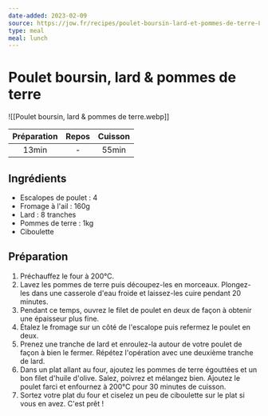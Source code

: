 ```yaml
---
date-added: 2023-02-09
source: https://jow.fr/recipes/poulet-boursin-lard-et-pommes-de-terre-8mloh3c9m6rklxmz0whm
type: meal
meal: lunch
---
```


# Poulet boursin, lard & pommes de terre

![[Poulet boursin, lard & pommes de terre.webp]]

| Préparation | Repos | Cuisson |
|:-----------:|:-----:|:-------:|
|    13min    |   -   |  55min  |

## Ingrédients

- Escalopes de poulet : 4
- Fromage à l'ail : 160g
- Lard : 8 tranches
- Pommes de terre : 1kg
- Ciboulette

## Préparation

1. Préchauffez le four à 200°C.
2. Lavez les pommes de terre puis découpez-les en morceaux. Plongez-les dans une casserole d'eau froide et laissez-les cuire pendant 20 minutes.
3. Pendant ce temps, ouvrez le filet de poulet en deux de façon à obtenir une épaisseur plus fine.
4. Étalez le fromage sur un côté de l'escalope puis refermez le poulet en deux.
5. Prenez une tranche de lard et enroulez-la autour de votre poulet de façon à bien le fermer. Répétez l'opération avec une deuxième tranche de lard.
6. Dans un plat allant au four, ajoutez les pommes de terre égouttées et un bon filet d'huile d'olive. Salez, poivrez et mélangez bien. Ajoutez le poulet farci et enfournez à 200°C pour 30 minutes de cuisson.
7. Sortez votre plat du four et ciselez un peu de ciboulette sur le plat si vous en avez. C'est prêt !
